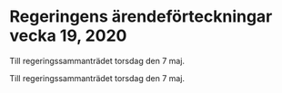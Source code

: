 # Regeringens ärendeförteckningar vecka 19, 2020

Till regeringssammanträdet torsdag den 7 maj.

Till regeringssammanträdet torsdag den 7 maj.
